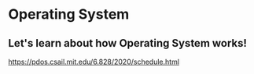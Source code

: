 # Operating System
## Let's learn about how Operating System works!

https://pdos.csail.mit.edu/6.828/2020/schedule.html